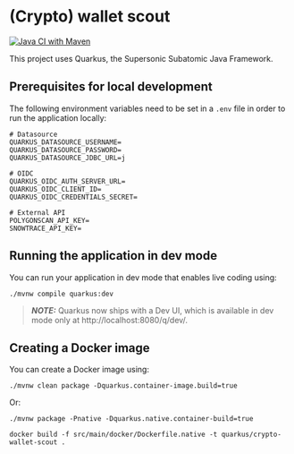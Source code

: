 # (Crypto) wallet scout 

[![Java CI with Maven](https://github.com/SitoCH/crypto-wallet-scout/actions/workflows/ci.yml/badge.svg)](https://github.com/SitoCH/crypto-wallet-scout/actions/workflows/ci.yml)

This project uses Quarkus, the Supersonic Subatomic Java Framework.


## Prerequisites for local development

The following environment variables need to be set in a `.env` file in order to run the application locally:

```shell script
# Datasource
QUARKUS_DATASOURCE_USERNAME=
QUARKUS_DATASOURCE_PASSWORD=
QUARKUS_DATASOURCE_JDBC_URL=j

# OIDC
QUARKUS_OIDC_AUTH_SERVER_URL=
QUARKUS_OIDC_CLIENT_ID=
QUARKUS_OIDC_CREDENTIALS_SECRET=

# External API
POLYGONSCAN_API_KEY=
SNOWTRACE_API_KEY=
```

## Running the application in dev mode

You can run your application in dev mode that enables live coding using:
```shell script
./mvnw compile quarkus:dev
```

> **_NOTE:_**  Quarkus now ships with a Dev UI, which is available in dev mode only at http://localhost:8080/q/dev/.


## Creating a Docker image

You can create a Docker image using:
```shell script
./mvnw clean package -Dquarkus.container-image.build=true
```

Or:

```shell script
./mvnw package -Pnative -Dquarkus.native.container-build=true

docker build -f src/main/docker/Dockerfile.native -t quarkus/crypto-wallet-scout .
```
